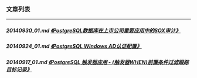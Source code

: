 ### 文章列表  
----  
##### 20140930_01.md   [《PostgreSQL数据库在上市公司重要应用中的SOX审计》](20140930_01.md)  
##### 20140924_01.md   [《PostgreSQL Windows AD认证配置》](20140924_01.md)  
##### 20140917_01.md   [《PostgreSQL 触发器应用 - (触发器WHEN)前置条件过滤跟踪目标记录》](20140917_01.md)  
